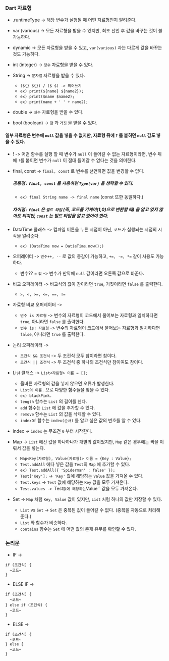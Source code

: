 ### Dart 자료형

* .runtimeType -> 해당 변수가 실행될 때 어떤 자료형인지 알려준다.

* var (various) -> 모든 자료형을 받을 수 있지만, 최초 선언 후 값을 바꾸는 것이 불가능하다.
* dynamic -> 모든 자료형을 받을 수 있고, ``var(various)`` 과는 다르게 값을 바꾸는 것도 가능하다.
* int (integer) -> ``정수`` 자료형을 받을 수 있다.
* String -> ``문자열`` 자료형을 받을 수 있다.
  * ``(${} ${}) / ($ $) -> 띄어쓰기``
  * ``ex) print(${name} ${name2});``
  * ``ex) print($name $name2);``
  * ``ex) print(name + ' ' + name2);``
* double -> ``실수`` 자료형을 받을 수 있다.
* bool (boolean) -> ``참`` 과 ``거짓`` 을 받을 수 있다.

#### 일부 자료형은 변수에 ``null`` 값을 넣을 수 없지만, 자료형 뒤에 ``?`` 를 붙히면 ``null`` 값도 넣을 수 있다.

* ! -> 어떤 함수를 실행 할 때 변수가 ``null`` 이 들어갈 수 없는 자료형이라면, 변수 뒤에 ``!``를 붙이면 변수가 ``null`` 이 절대 들어갈 수 없다는 것을 의미한다.
* final, const -> ``final, const`` 로 변수를 선언하면 값을 변경할 수 없다.
  ##### 공통점 : ``final, const`` 를 사용하면 ``Type(var)`` 을 생략할 수 있다.
  * ``ex) final String name -> final name`` (const 또한 동일하다.)
  
  ##### 차이점 : ``final`` 은 ``빌드 타임`` (즉, 코드를 기계어(1,0)으로 변환할 때) 을 알고 있지 않아도 되지만, ``const`` 는 빌드 타임을 알고 있어야 한다.
* DataTime 클래스 -> 컴파일 버튼을 누른 시점이 아닌, 코드가 실행되는 시점의 시각을 알려준다.
  * ``ex) (DataTime now = DatieTime.now();)``
* 오퍼레이터 -> ``변수++, --`` 로 값의 증감이 가능하고, ``+=, -=, *=`` 같이 사용도 가능하다.
  * 변수?? = ``값`` -> 변수가 만약에 ``null`` 값이라면 오른쪽 값으로 바꾼다.
* 비교 오퍼레이터 -> 비교식의 값이 참이라면 ``true``, 거짓이라면 ``false`` 를 출력한다.
  * ``>, <, >=, <=, ==, !=``
* 자료형 비교 오퍼레이터 -> 
  * ``변수 is 자료형`` -> 변수의 자료형이 코드에서 물어보는 자료형과 일치하다면 ``true``, 아니라면 ``false`` 를 출력한다.
  * ``변수 is! 자료형`` -> 변수의 자료형이 코드에서 물어보는 자료형과 일치하다면 ``false``, 아니라면 ``true`` 를 출력한다.
* 논리 오퍼레이터 ->
  * ``조건식 && 조건식`` -> 두 조건식 모두 참이라면 참이다.
  * ``조건식 || 조건식`` -> 두 조건식 중 하나의 조건식만 참이여도 참이다. 
* List 클래스 -> ``List<자료형> 이름 = [];``
  * 올바른 자료형의 값을 넣지 않으면 오류가 발생한다.
  * ``List의 이름.`` 으로 다양한 함수들을 찾을 수 있다.
  * ``ex) blackPink.``
  * ``length`` 함수는 ``List`` 의 길이를 센다.
  * ``add`` 함수는 ``List`` 에 값을 추가할 수 있다.
  * ``remove`` 함수는 ``List`` 의 값을 삭제할 수 있다.
  * ``indexOf`` 함수는 ``index(순서)`` 를 알고 싶은 값의 번호를 알 수 있다.
* index -> ``index`` 는 무조건 ``0`` 부터 시작한다.
* Map -> ``List`` 에선 값을 하나하나가 개별의 값이었지만, ``Map`` 같은 경우에는 짝을 이뤄서 값을 넣는다.
  * ``Map<Key(자료형), Value(자료형)> 이름 = {Key : Value};``
  * ``Test.addAll`` 에다 넣은 값을 ``Test``의 ``Map`` 에 추가할 수 있다.
  * ``ex) Test.addAll({ 'Spiderman' : false' });``
  * ``Test['Key'];`` -> ``'Key'`` 값에 해당하는 ``Value`` 값을 가져올 수 있다.
  * ``Test.keys`` -> ``Test`` 값에 해당하는 ``Key`` 값을 모두 가져온다.
  * ``Test.values -> ``Test`` 값에 해당하는 ``Value`` 값을 모두 가져온다.
* Set -> ``Map`` 처럼 ``Key, Value`` 값이 있지만, ``List`` 처럼 하나의 값만 저장할 수 있다.
  * ``List`` vs ``Set`` -> ``Set`` 은 중복된 값이 들어갈 수 없다. (중복을 자동으로 처리해준다.)
  * ``List`` 와 함수가 비슷하다.
  * ``contains`` 함수는 ``Set`` 에 어떤 값의 존재 유무를 확인할 수 있다.

### 논리문

* IF ->
````
if (조건식) {
  ~코드~
}
````
* ELSE IF ->
````
if (조건식) {
  ~코드~
} else if (조건식) {
  ~코드~
}
````
* ELSE ->
````
if (조건식) {
  ~코드~
} else {
  ~코드~
}
````
